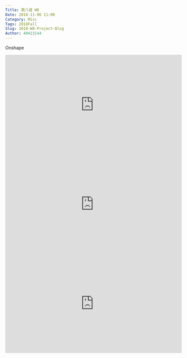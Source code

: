 ```yaml
---
Title: 第八週 W8
Date: 2018-11-06 11:00
Category: Misc
Tags: 2018Fall
Slug: 2018-W8-Project-Blog 
Author: 40423144
---
```


Onshape

<!-- PELICAN_END_SUMMARY -->

<iframe width="560" height="315" src="https://www.youtube.com/embed/-CpvV1Wf39w" frameborder="0" allow="accelerometer; autoplay; encrypted-media; gyroscope; picture-in-picture" allowfullscreen></iframe>

<iframe width="560" height="315" src="https://www.youtube.com/embed/Md9anfDh7kg" frameborder="0" allow="accelerometer; autoplay; encrypted-media; gyroscope; picture-in-picture" allowfullscreen></iframe>

<iframe width="560" height="315" src="https://www.youtube.com/embed/hqGSe6zHF74" frameborder="0" allow="accelerometer; autoplay; encrypted-media; gyroscope; picture-in-picture" allowfullscreen></iframe>